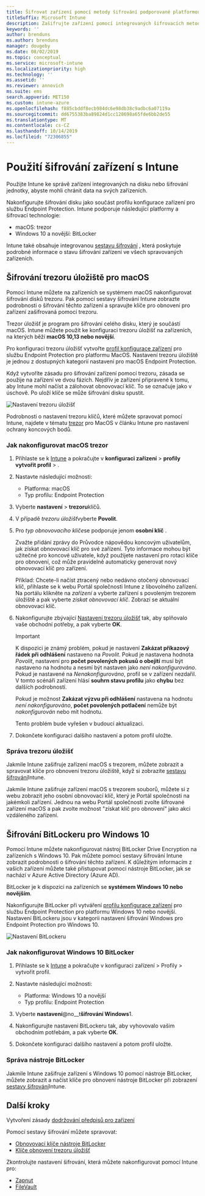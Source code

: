 ```yaml
---
title: Šifrovat zařízení pomocí metody šifrování podporované platformou
titleSuffix: Microsoft Intune
description: Zašifrujte zařízení pomocí integrovaných šifrovacích metod, jako je BitLocker nebo trezoru klíčů, a spravujte klíče pro obnovení těchto zašifrovaných zařízení z portálu Intune.
keywords: ''
author: brenduns
ms.author: brenduns
manager: dougeby
ms.date: 08/02/2019
ms.topic: conceptual
ms.service: microsoft-intune
ms.localizationpriority: high
ms.technology: ''
ms.assetid: ''
ms.reviewer: annovich
ms.suite: ems
search.appverid: MET150
ms.custom: intune-azure
ms.openlocfilehash: f885cbddf8ecb984dc6e98db38c9adbc6a07119a
ms.sourcegitcommit: dd6755383ba89824d1cc128698a65fde6bb2de55
ms.translationtype: MT
ms.contentlocale: cs-CZ
ms.lasthandoff: 10/14/2019
ms.locfileid: "72306855"
---
```

# <a name="use-device-encryption-with-intune"></a>Použití šifrování zařízení s Intune  

Použijte Intune ke správě zařízení integrovaných na disku nebo šifrování jednotky, abyste mohli chránit data na svých zařízeních.  

Nakonfigurujte šifrování disku jako součást profilu konfigurace zařízení pro službu Endpoint Protection. Intune podporuje následující platformy a šifrovací technologie:  
- macOS: trezor   
- Windows 10 a novější: BitLocker  

Intune také obsahuje integrovanou [sestavu šifrování](encryption-monitor.md) , která poskytuje podrobné informace o stavu šifrování zařízení ve všech spravovaných zařízeních.  

## <a name="filevault-encryption-for-macos"></a>Šifrování trezoru úložiště pro macOS  

Pomocí Intune můžete na zařízeních se systémem macOS nakonfigurovat šifrování disků trezoru. Pak pomocí sestavy šifrování Intune zobrazte podrobnosti o šifrování těchto zařízení a spravujte klíče pro obnovení pro zařízení zašifrovaná pomocí trezoru.  

Trezor úložišť je program pro šifrování celého disku, který je součástí macOS. Intune můžete použít ke konfiguraci trezoru úložišť na zařízeních, na kterých běží **macOS 10,13 nebo novější**.  

Pro konfiguraci trezoru úložišť vytvořte [profil konfigurace zařízení](../configuration/device-profile-create.md) pro službu Endpoint Protection pro platformu MacOS. Nastavení trezoru úložiště je jednou z dostupných kategorií nastavení pro macOS Endpoint Protection.  

Když vytvoříte zásadu pro šifrování zařízení pomocí trezoru, zásada se použije na zařízení ve dvou fázích. Nejdřív je zařízení připravené k tomu, aby Intune mohl načíst a zálohovat obnovovací klíč. To se označuje jako v úschově. Po uloží klíče se může šifrování disku spustit.

![Nastavení trezoru úložišť](./media/encrypt-devices/filevault-settings.png)

Podrobnosti o nastavení trezoru klíčů, které můžete spravovat pomocí Intune, najdete v tématu [trezor](endpoint-protection-macos.md#filevault) pro MacOS v článku Intune pro nastavení ochrany koncových bodů.  

### <a name="how-to-configure-macos-filevault"></a>Jak nakonfigurovat macOS trezor 

1. Přihlaste se k [Intune](https://go.microsoft.com/fwlink/?linkid=2090973) a pokračujte v **konfiguraci zařízení** > **profily** **vytvořit profil** > .  

2. Nastavte následující možnosti:  

   - Platforma: macOS  
   - Typ profilu: Endpoint Protection  

3. Vyberte **nastavení** > **trezoru**klíčů.  

4. V případě *trezoru úložišť*vyberte **Povolit**.  

5. Pro *typ obnovovacího klíče*se podporuje jenom **osobní klíč** .  

   Zvažte přidání zprávy do Průvodce nápovědou koncovým uživatelům, jak získat obnovovací klíč pro své zařízení. Tyto informace mohou být užitečné pro koncové uživatele, když použijete nastavení pro rotaci klíče pro obnovení, což může pravidelně automaticky generovat nový obnovovací klíč pro zařízení.  

   Příklad: Chcete-li načíst ztracený nebo nedávno otočený obnovovací klíč, přihlaste se k webu Portál společnosti Intune z libovolného zařízení. Na portálu klikněte na *zařízení* a vyberte zařízení s povoleným trezorem úložiště a pak vyberte *získat obnovovací klíč*. Zobrazí se aktuální obnovovací klíč.  

6. Nakonfigurujte zbývající [Nastavení trezoru úložišť](endpoint-protection-macos.md#filevault) tak, aby splňovalo vaše obchodní potřeby, a pak vyberte **OK**.  

   > [!IMPORTANT]  
   > K dispozici je známý problém, pokud je nastavení **Zakázat příkazový řádek při odhlášení** nastaveno na *Povolit*. Pokud je nastavena hodnota *Povolit*, nastavení pro **počet povolených pokusů o obejití** musí být nastaveno na hodnotu a nesmí být nastaven jako *není nakonfigurováno*. Pokud je nastavené na *Nenakonfigurováno*, profil se v zařízení nezdařil. V tomto scénáři zařízení hlásí **souhrn stavu profilu** jako **chybu** bez dalších podrobností.
   > 
   > Pokud je možnost **Zakázat výzvu při odhlášení** nastavena na hodnotu *není nakonfigurováno*, **počet povolených potlačení** nemůže být *nakonfigurován* nebo mít hodnotu.  
   > 
   > Tento problém bude vyřešen v budoucí aktualizaci. 

7. Dokončete konfiguraci dalšího nastavení a potom profil uložte.  

### <a name="manage-filevault"></a>Správa trezoru úložišť  

Jakmile Intune zašifruje zařízení macOS s trezorem, můžete zobrazit a spravovat klíče pro obnovení trezoru úložiště, když si zobrazíte [sestavu šifrování](encryption-monitor.md)Intune.  

Jakmile Intune zašifruje zařízení macOS s trezorem souborů, můžete si z webu zobrazit jeho osobní obnovovací klíč, který je Portál společnosti na jakémkoli zařízení. Jednou na webu Portál společnosti zvolte šifrované zařízení macOS a pak zvolte možnost "získat klíč pro obnovení" jako akci vzdáleného zařízení. 

## <a name="bitlocker-encryption-for-windows-10"></a>Šifrování BitLockeru pro Windows 10  

Pomocí Intune můžete nakonfigurovat nástroj BitLocker Drive Encryption na zařízeních s Windows 10. Pak můžete pomocí sestavy šifrování Intune zobrazit podrobnosti o šifrování těchto zařízení. K důležitým informacím z vašich zařízení můžete také přistupovat pomocí nástroje BitLocker, jak se nachází v Azure Active Directory (Azure AD).  

BitLocker je k dispozici na zařízeních se **systémem Windows 10 nebo novějším**.  

Nakonfigurujte BitLocker při vytváření [profilu konfigurace zařízení](../configuration/device-profile-create.md) pro službu Endpoint Protection pro platformu Windows 10 nebo novější. Nastavení BitLockeru jsou v kategorii nastavení šifrování Windows pro Endpoint Protection pro Windows 10.    

![Nastavení BitLockeru](./media/encrypt-devices/bitlocker-settings.png) 

### <a name="how-to-configure-windows-10-bitlocker"></a>Jak nakonfigurovat Windows 10 BitLocker  

1. Přihlaste se k [Intune](https://go.microsoft.com/fwlink/?linkid=2090973) a pokračujte v konfiguraci zařízení > Profily > vytvořit profil.  

2. Nastavte následující možnosti:  
   - Platforma: Windows 10 a novější  
   - Typ profilu: Endpoint Protection  

3. Vyberte **nastavení**@no__t**šifrování Windows**1.

4. Nakonfigurujte nastavení BitLockeru tak, aby vyhovovalo vašim obchodním potřebám, a pak vyberte **OK**.  

5. Dokončete konfiguraci dalšího nastavení a potom profil uložte.  

### <a name="manage-bitlocker"></a>Správa nástroje BitLocker  

Jakmile Intune zašifruje zařízení s Windows 10 pomocí nástroje BitLocker, můžete zobrazit a načíst klíče pro obnovení nástroje BitLocker při zobrazení [sestavy šifrování](encryption-monitor.md)Intune.  

## <a name="next-steps"></a>Další kroky  

Vytvoření zásady [dodržování předpisů pro zařízení](compliance-policy-create-windows.md)  

Pomocí sestavy šifrování můžete spravovat:  
- [Obnovovací klíče nástroje BitLocker](encryption-monitor.md#bitlocker-recovery-keys)
- [Klíče obnovení trezoru úložišť](encryption-monitor.md#filevault-recovery-keys)

Zkontrolujte nastavení šifrování, která můžete nakonfigurovat pomocí Intune pro:  
- [Zapnut](endpoint-protection-windows-10.md#windows-encryption)  
- [FileVault](endpoint-protection-macos.md#filevault)  
 
 
